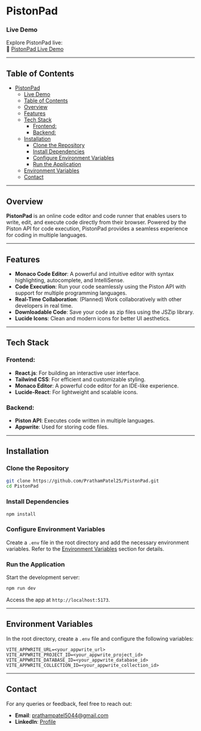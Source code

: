 # PistonPad

### Live Demo

Explore PistonPad live:  
🔗 [PistonPad Live Demo](#)

---

## Table of Contents

- [PistonPad](#pistonpad)
    - [Live Demo](#live-demo)
  - [Table of Contents](#table-of-contents)
  - [Overview](#overview)
  - [Features](#features)
  - [Tech Stack](#tech-stack)
    - [Frontend:](#frontend)
    - [Backend:](#backend)
  - [Installation](#installation)
    - [Clone the Repository](#clone-the-repository)
    - [Install Dependencies](#install-dependencies)
    - [Configure Environment Variables](#configure-environment-variables)
    - [Run the Application](#run-the-application)
  - [Environment Variables](#environment-variables)
  - [Contact](#contact)

---

## Overview

**PistonPad** is an online code editor and code runner that enables users to write, edit, and execute code directly from their browser. Powered by the Piston API for code execution, PistonPad provides a seamless experience for coding in multiple languages.

---

## Features

- **Monaco Code Editor**: A powerful and intuitive editor with syntax highlighting, autocomplete, and IntelliSense.
- **Code Execution**: Run your code seamlessly using the Piston API with support for multiple programming languages.
- **Real-Time Collaboration**: (Planned) Work collaboratively with other developers in real time.
- **Downloadable Code**: Save your code as zip files using the JSZip library.
- **Lucide Icons**: Clean and modern icons for better UI aesthetics.

---

## Tech Stack

### Frontend:

- **React.js**: For building an interactive user interface.
- **Tailwind CSS**: For efficient and customizable styling.
- **Monaco Editor**: A powerful code editor for an IDE-like experience.
- **Lucide-React**: For lightweight and scalable icons.

### Backend:

- **Piston API**: Executes code written in multiple languages.
- **Appwrite**: Used for storing code files.

---

## Installation

### Clone the Repository

```bash
git clone https://github.com/PrathamPatel25/PistonPad.git
cd PistonPad
```

### Install Dependencies

```bash
npm install
```

### Configure Environment Variables

Create a `.env` file in the root directory and add the necessary environment variables. Refer to the [Environment Variables](#environment-variables) section for details.

### Run the Application

Start the development server:

```bash
npm run dev
```

Access the app at `http://localhost:5173`.

---

## Environment Variables

In the root directory, create a `.env` file and configure the following variables:

```plaintext
VITE_APPWRITE_URL=<your_appwrite_url>
VITE_APPWRITE_PROJECT_ID=<your_appwrite_project_id>
VITE_APPWRITE_DATABASE_ID=<your_appwrite_database_id>
VITE_APPWRITE_COLLECTION_ID=<your_appwrite_collection_id>
```

---

## Contact

For any queries or feedback, feel free to reach out:

- **Email**: [prathampatel5044@gmail.com](mailto:prathampatel5044@gmail.com)
- **LinkedIn**: [Profile](https://www.linkedin.com/in/pratham-patel-0920-/)
